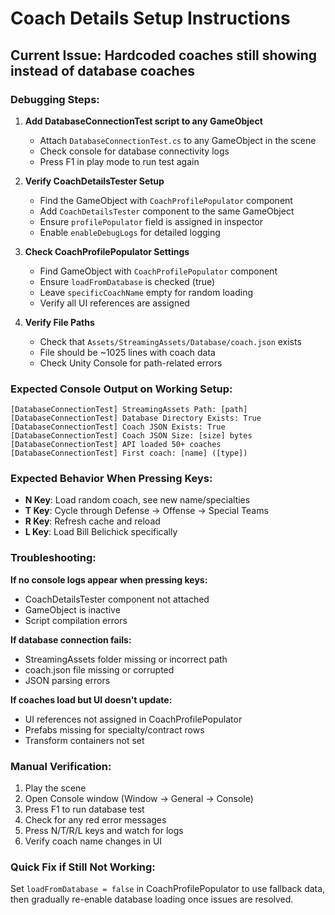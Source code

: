 # Coach Details Setup Instructions

## Current Issue: Hardcoded coaches still showing instead of database coaches

### Debugging Steps:

1. **Add DatabaseConnectionTest script to any GameObject**
   - Attach `DatabaseConnectionTest.cs` to any GameObject in the scene
   - Check console for database connectivity logs
   - Press F1 in play mode to run test again

2. **Verify CoachDetailsTester Setup**
   - Find the GameObject with `CoachProfilePopulator` component
   - Add `CoachDetailsTester` component to the same GameObject
   - Ensure `profilePopulator` field is assigned in inspector
   - Enable `enableDebugLogs` for detailed logging

3. **Check CoachProfilePopulator Settings**
   - Find GameObject with `CoachProfilePopulator` component
   - Ensure `loadFromDatabase` is checked (true)
   - Leave `specificCoachName` empty for random loading
   - Verify all UI references are assigned

4. **Verify File Paths**
   - Check that `Assets/StreamingAssets/Database/coach.json` exists
   - File should be ~1025 lines with coach data
   - Check Unity Console for path-related errors

### Expected Console Output on Working Setup:

```
[DatabaseConnectionTest] StreamingAssets Path: [path]
[DatabaseConnectionTest] Database Directory Exists: True
[DatabaseConnectionTest] Coach JSON Exists: True  
[DatabaseConnectionTest] Coach JSON Size: [size] bytes
[DatabaseConnectionTest] API loaded 50+ coaches
[DatabaseConnectionTest] First coach: [name] ([type])
```

### Expected Behavior When Pressing Keys:

- **N Key**: Load random coach, see new name/specialties
- **T Key**: Cycle through Defense → Offense → Special Teams
- **R Key**: Refresh cache and reload
- **L Key**: Load Bill Belichick specifically

### Troubleshooting:

**If no console logs appear when pressing keys:**
- CoachDetailsTester component not attached
- GameObject is inactive
- Script compilation errors

**If database connection fails:**
- StreamingAssets folder missing or incorrect path
- coach.json file missing or corrupted
- JSON parsing errors

**If coaches load but UI doesn't update:**
- UI references not assigned in CoachProfilePopulator
- Prefabs missing for specialty/contract rows
- Transform containers not set

### Manual Verification:

1. Play the scene
2. Open Console window (Window → General → Console)
3. Press F1 to run database test
4. Check for any red error messages
5. Press N/T/R/L keys and watch for logs
6. Verify coach name changes in UI

### Quick Fix if Still Not Working:

Set `loadFromDatabase = false` in CoachProfilePopulator to use fallback data, then gradually re-enable database loading once issues are resolved.
